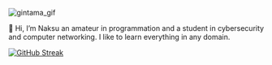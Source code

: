 ![gintama_gif](https://25.media.tumblr.com/f3517edcd9ed0e0c1ce0f769c1ac54d9/tumblr_mjr2v9zHgm1qdgi63o1_500.gif)

👋 Hi, I’m Naksu an amateur in programmation and a student in cybersecurity and computer networking.
I like to learn everything in any domain.

[![GitHub Streak](https://streak-stats.demolab.com/?user=naksudev)](https://git.io/streak-stats)
